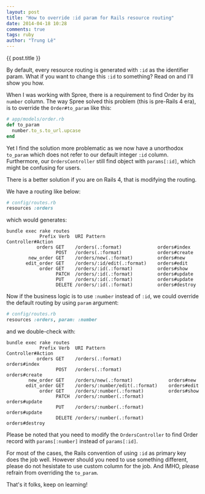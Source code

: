 ```yaml
---
layout: post
title: "How to override :id param for Rails resource routing"
date: 2014-04-18 10:28
comments: true
tags: ruby
author: "Trung Lê"
---
```


{{ post.title }}

By default, every resource routing is generated with `:id` as the identifier param.
What if you want to change this `:id` to something? Read on and I'll show you how.

<!--more-->

When I was working with Spree, there is a requirement to find Order by its `number`
column. The way Spree solved this problem (this is pre-Rails 4 era), is to override
the `Order#to_param` like this:

```ruby
# app/models/order.rb
def to_param
  number.to_s.to_url.upcase
end
```

Yet I find the solution more problematic as we now have a unorthodox `to_param` which
does not refer to our default integer `:id` column. Furthermore, our `OrdersController`
still find object with `params[:id]`, which might be confusing for users.

There is a better solution if you are on Rails 4, that is modifying the routing.

We have a routing like below:

```ruby
# config/routes.rb
resources :orders
```

which would generates:

```text
bundle exec rake routes
            Prefix Verb  URI Pattern                   Controller#Action
           orders GET    /orders(.:format)             orders#index
                  POST   /orders(.:format)             orders#create
        new_order GET    /orders/new(.:format)         orders#new
       edit_order GET    /orders/:id/edit(.:format)    orders#edit
            order GET    /orders/:id(.:format)         orders#show
                  PATCH  /orders/:id(.:format)         orders#update
                  PUT    /orders/:id(.:format)         orders#update
                  DELETE /orders/:id(.:format)         orders#destroy
```

Now if the business logic is to use `:number` instead of `:id`, we could override the
default routing by using `param` argument:

```ruby
# config/routes.rb
resources :orders, param: :number
```

and we double-check with:

```text
bundle exec rake routes
            Prefix Verb  URI Pattern                       Controller#Action
           orders GET    /orders(.:format)                 orders#index
                  POST   /orders(.:format)                 orders#create
        new_order GET    /orders/new(.:format)             orders#new
       edit_order GET    /orders/:number/edit(.:format)    orders#edit
            order GET    /orders/:number(.:format)         orders#show
                  PATCH  /orders/:number(.:format)         orders#update
                  PUT    /orders/:number(.:format)         orders#update
                  DELETE /orders/:number(.:format)         orders#destroy
```

Please be noted that you need to modify the `OrdersController` to find Order record
with `params[:number]` instead of `params[:id]`.

For most of the cases, the Rails convention of using `:id` as primary key does the job
well. However should you need to use something different, please do not hesistate to
use custom column for the job. And IMHO, please refrain from overriding the `to_param`.

That's it folks, keep on learning!
